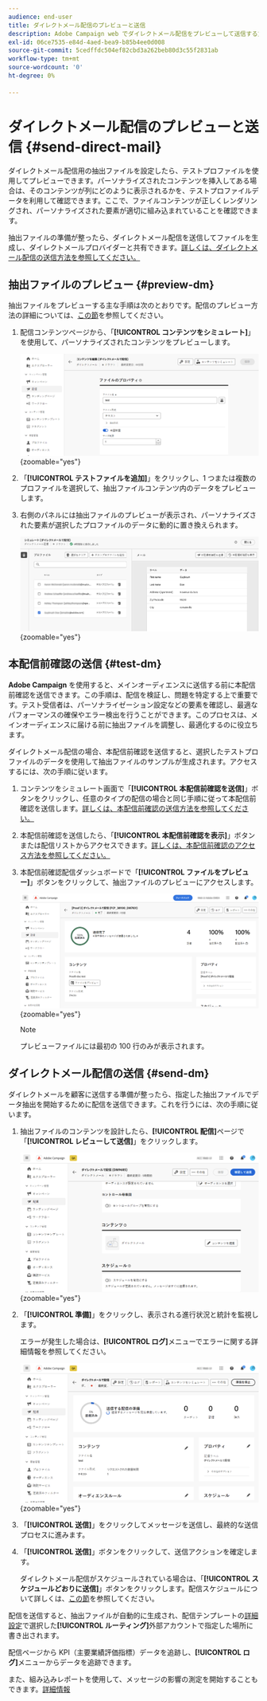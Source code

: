 ```yaml
---
audience: end-user
title: ダイレクトメール配信のプレビューと送信
description: Adobe Campaign web でダイレクトメール配信をプレビューして送信する方法について説明します。
exl-id: 06ce7535-e84d-4aed-bea9-b85b4ee0d008
source-git-commit: 5cedffdc504ef82cbd3a262beb80d3c55f2831ab
workflow-type: tm+mt
source-wordcount: '0'
ht-degree: 0%

---
```


# ダイレクトメール配信のプレビューと送信 {#send-direct-mail}

ダイレクトメール配信用の抽出ファイルを設定したら、テストプロファイルを使用してプレビューできます。パーソナライズされたコンテンツを挿入してある場合は、そのコンテンツが列にどのように表示されるかを、テストプロファイルデータを利用して確認できます。ここで、ファイルコンテンツが正しくレンダリングされ、パーソナライズされた要素が適切に組み込まれていることを確認できます。

抽出ファイルの準備が整ったら、ダイレクトメール配信を送信してファイルを生成し、ダイレクトメールプロバイダーと共有できます。[詳しくは、ダイレクトメール配信の送信方法を参照してください。](#dm-send)

## 抽出ファイルのプレビュー {#preview-dm}

抽出ファイルをプレビューする主な手順は次のとおりです。配信のプレビュー方法の詳細については、[この節](../preview-test/preview-content.md)を参照してください。

1. 配信コンテンツページから、「**[!UICONTROL コンテンツをシミュレート]**」を使用して、パーソナライズされたコンテンツをプレビューします。

   ![](assets/dm-simulate.png){zoomable="yes"}

1. 「**[!UICONTROL テストファイルを追加]**」をクリックし、1 つまたは複数のプロファイルを選択して、抽出ファイルコンテンツ内のデータをプレビューします。

1. 右側のパネルには抽出ファイルのプレビューが表示され、パーソナライズされた要素が選択したプロファイルのデータに動的に置き換えられます。

   ![](assets/dm-preview-right.png){zoomable="yes"}

## 本配信前確認の送信 {#test-dm}

**Adobe Campaign** を使用すると、メインオーディエンスに送信する前に本配信前確認を送信できます。この手順は、配信を検証し、問題を特定する上で重要です。テスト受信者は、パーソナライゼーション設定などの要素を確認し、最適なパフォーマンスの確保やエラー検出を行うことができます。このプロセスは、メインオーディエンスに届ける前に抽出ファイルを調整し、最適化するのに役立ちます。

ダイレクトメール配信の場合、本配信前確認を送信すると、選択したテストプロファイルのデータを使用して抽出ファイルのサンプルが生成されます。アクセスするには、次の手順に従います。

1. コンテンツをシミュレート画面で「**[!UICONTROL 本配信前確認を送信]**」ボタンをクリックし、任意のタイプの配信の場合と同じ手順に従って本配信前確認を送信します。[詳しくは、本配信前確認の送信方法を参照してください。](../preview-test/test-deliveries.md)

1. 本配信前確認を送信したら、「**[!UICONTROL 本配信前確認を表示]**」ボタンまたは配信リストからアクセスできます。[詳しくは、本配信前確認のアクセス方法を参照してください。](../preview-test/test-deliveries.md#access-test-deliveries)

1. 本配信前確認配信ダッシュボードで「**[!UICONTROL ファイルをプレビュー]**」ボタンをクリックして、抽出ファイルのプレビューにアクセスします。

   ![](assets/dm-proof.png){zoomable="yes"}

   >[!NOTE]
   >
   >プレビューファイルには最初の 100 行のみが表示されます。

## ダイレクトメール配信の送信 {#send-dm}

ダイレクトメールを顧客に送信する準備が整ったら、指定した抽出ファイルでデータ抽出を開始するために配信を送信できます。これを行うには、次の手順に従います。

1. 抽出ファイルのコンテンツを設計したら、**[!UICONTROL 配信]**&#x200B;ページで「**[!UICONTROL レビューして送信]**」をクリックします。

   ![](assets/dm-review-send.png){zoomable="yes"}

1. 「**[!UICONTROL 準備]**」をクリックし、表示される進行状況と統計を監視します。

   エラーが発生した場合は、**[!UICONTROL ログ]**&#x200B;メニューでエラーに関する詳細情報を参照してください。

   ![](assets/dm-prepare.png){zoomable="yes"}

1. 「**[!UICONTROL 送信]**」をクリックしてメッセージを送信し、最終的な送信プロセスに進みます。

1. 「**[!UICONTROL 送信]**」ボタンをクリックして、送信アクションを確定します。

   ダイレクトメール配信がスケジュールされている場合は、「**[!UICONTROL スケジュールどおりに送信]**」ボタンをクリックします。配信スケジュールについて詳しくは、[この節](../msg/gs-messages.md#schedule-the-delivery-sending)を参照してください。

配信を送信すると、抽出ファイルが自動的に生成され、配信テンプレートの[詳細設定](../advanced-settings/delivery-settings.md)で選択した&#x200B;**[!UICONTROL ルーティング]**&#x200B;外部アカウントで指定した場所に書き出されます。

配信ページから KPI（主要業績評価指標）データを追跡し、**[!UICONTROL ログ]**&#x200B;メニューからデータを追跡できます。

また、組み込みレポートを使用して、メッセージの影響の測定を開始することもできます。[詳細情報](../reporting/direct-mail.md)
